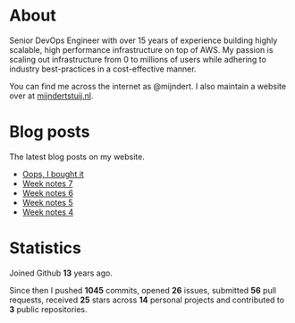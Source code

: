 # About

Senior DevOps Engineer with over 15 years of experience building highly scalable, high performance infrastructure on top of AWS. My passion is scaling out infrastructure from 0 to millions of users while adhering to industry best-practices in a cost-effective manner.

You can find me across the internet as @mijndert. I also maintain a website over at [mijndertstuij.nl](https://mijndertstuij.nl/).

# Blog posts

The latest blog posts on my website.

<!-- BLOGPOSTS:START -->
- [Oops, I bought it](https://mijndertstuij.nl/posts/oops-i-bought-it/)
- [Week notes 7](https://mijndertstuij.nl/posts/week-notes-7/)
- [Week notes 6](https://mijndertstuij.nl/posts/week-notes-6/)
- [Week notes 5](https://mijndertstuij.nl/posts/week-notes-5/)
- [Week notes 4](https://mijndertstuij.nl/posts/week-notes-4/)
<!-- BLOGPOSTS:END -->

# Statistics

Joined Github **13** years ago.

Since then I pushed **1045** commits, opened **26** issues, submitted **56** pull requests, received **25** stars across **14** personal projects and contributed to **3** public repositories.
